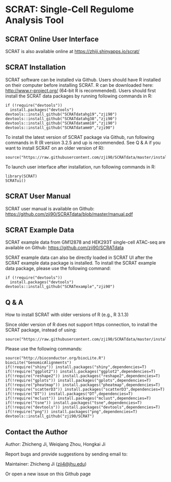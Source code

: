 SCRAT: Single-Cell Regulome Analysis Tool
====

## SCRAT Online User Interface

SCRAT is also available online at https://zhiji.shinyapps.io/scrat/

## SCRAT Installation

SCRAT software can be installed via Github.
Users should have R installed on their computer before installing SCRAT. R can be downloaded here: http://www.r-project.org/  (64-bit R is recommended).
Users should first install the SCRAT data packages by running following commands in R:
```{r }
if (!require("devtools"))
  install.packages("devtools")
devtools::install_github("SCRATdatahg19","zji90")
devtools::install_github("SCRATdatahg38","zji90")
devtools::install_github("SCRATdatamm10","zji90")
devtools::install_github("SCRATdatamm9","zji90")
```

To install the latest version of SCRAT package via Github, run following commands in R (R version 3.2.5 and up is recommended. See Q & A if you want to install SCRAT on an older version of R):
```{r }
source("https://raw.githubusercontent.com/zji90/SCRATdata/master/installcode.R")
```
To launch user interface after installation, run following commands in R:
```{r }
library(SCRAT)
SCRATui()
```

## SCRAT User Manual

SCRAT user manual is available on Github: https://github.com/zji90/SCRATdata/blob/master/manual.pdf

## SCRAT Example Data

SCRAT example data from GM12878 and HEK293T single-cell ATAC-seq are available on Github: https://github.com/zji90/SCRATdata

SCRAT example data can also be directly loaded in SCRAT UI after the SCRAT example data package is installed. To install the SCRAT example data package, please use the following command:
```{r }
if (!require("devtools"))
  install.packages("devtools")
devtools::install_github("SCRATexample","zji90")
```

## Q & A

How to install SCRAT with older versions of R (e.g., R 3.1.3)

Since older version of R does not support https connection, to install the SCRAT package, instead of using:
```{r }
source("https://raw.githubusercontent.com/zji90/SCRATdata/master/installcode.R")
```

Please use the following commands:
```{r }
source("http://bioconductor.org/biocLite.R")
biocLite("GenomicAlignments")
if(!require("shiny")) install.packages("shiny",dependencies=T)
if(!require("ggplot2")) install.packages("ggplot2",dependencies=T)
if(!require("reshape2")) install.packages("reshape2",dependencies=T)
if(!require("gplots")) install.packages("gplots",dependencies=T)
if(!require("pheatmap")) install.packages("pheatmap",dependencies=T)
if(!require("scatterD3")) install.packages("scatterD3",dependencies=T)
if(!require("DT")) install.packages("DT",dependencies=T)
if(!require("mclust")) install.packages("mclust",dependencies=T)
if(!require("tsne")) install.packages("tsne",dependencies=T)
if(!require("devtools")) install.packages("devtools",dependencies=T)
if(!require("png")) install.packages("png",dependencies=T)
devtools::install_github("zji90/SCRAT")
```

## Contact the Author
Author: Zhicheng Ji, Weiqiang Zhou, Hongkai Ji

Report bugs and provide suggestions by sending email to:

Maintainer: Zhicheng Ji (zji4@jhu.edu)

Or open a new issue on this Github page
